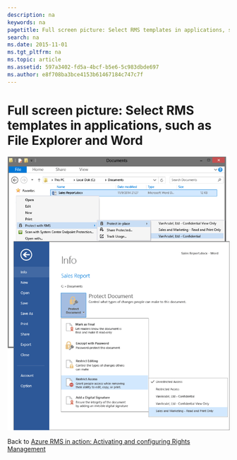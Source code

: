 ```yaml
---
description: na
keywords: na
pagetitle: Full screen picture: Select RMS templates in applications, such as File Explorer and Word
search: na
ms.date: 2015-11-01
ms.tgt_pltfrm: na
ms.topic: article
ms.assetid: 597a3402-fd5a-4bcf-b5e6-5c983dbde697
ms.author: e8f708ba3bce4153b61467184c747c7f
---
```

# Full screen picture: Select RMS templates in applications, such as File Explorer and Word
![](../Image/AzRMS_TemplatesPortal_ExplorerWord.png)

Back to [Azure RMS in action: Activating and configuring Rights Management](http://technet.microsoft.com/library/jj585026.aspx#BKMK_Example_ManagementPortal)

